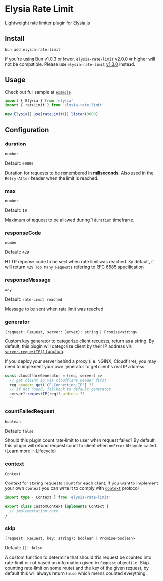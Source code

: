 # Elysia Rate Limit

Lightweight rate limiter plugin for [Elysia.js](https://elysiajs.com/)

## Install

```
bun add elysia-rate-limit
```

If you're using Bun v1.0.3 or lower, `elysia-rate-limit` v2.0.0 or higher will not be compatible. Please use `elysia-rate-limit` [v1.3.0](https://github.com/rayriffy/elysia-rate-limit/releases/tag/v1.3.0) instead.

## Usage

Check out full sample at [`example`](example/index.ts)

```ts
import { Elysia } from 'elysia'
import { rateLimit } from 'elysia-rate-limit'

new Elysia().use(rateLimit()).listen(3000)
```

## Configuration

### duration

`number`

Default: `60000`

Duration for requests to be remembered in **miliseconds**. Also used in the `Retry-After` header when the limit is reached.

### max

`number`

Default: `10`

Maximum of request to be allowed during 1 `duration` timeframe.

### responseCode

`number`

Default: `429`

HTTP reponse code to be sent when rate limit was reached. By default, it will return `429 Too Many Requests` refering to [RFC 6585 specification](https://www.rfc-editor.org/rfc/rfc6585#section-4)

### responseMessage

`any`

Default: `rate-limit reached`

Message to be sent when rate limit was reached

### generator

`(request: Request, server: Server): string | Promise<string>`

Custom key generator to categorize client requests, return as a string. By default, this plugin will categorize client by their IP address via [`server.requestIP()` function](https://github.com/oven-sh/bun/pull/6165).

If you deploy your server behind a proxy (i.e. NGINX, Cloudflare), you may need to implement your own generator to get client's real IP address.

```js
const cloudflareGenerator = (req, server) =>
  // get client ip via cloudflare header first
  req.headers.get('CF-Connecting-IP') ??
  // if not found, fallback to default generator
  server?.requestIP(req)?.address ??
  ''
```

### countFailedRequest

`boolean`

Default: `false`

Should this plugin count rate-limit to user when request failed? By default, this plugin will refund request count to client when `onError` lifecycle called. ([Learn more in Lifecycle](https://elysiajs.com/concept/middleware.html#life-cycle))

### context

`Context`

Context for storing requests count for each client, if you want to implement your own `Context` you can write it to comply with [`Context`](./src/@types/Context.ts) protocol

```ts
import type { Context } from 'elysia-rate-limit'

export class CustomContext implements Context {
  // implementation here
}
```

### skip

`(request: Request, key: string): boolean | Promise<boolean>`

Default: `(): false`

A custom function to determine that should this request be counted into rate-limit or not based on information given by `Request` object (i.e. Skip counting rate-limit on some route) and the key of the given request, by default this will always return `false` which means counted everything.
